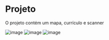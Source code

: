 # Projeto

O projeto contém um mapa, currículo e scanner

![image](https://user-images.githubusercontent.com/54962431/179033375-a5159729-be3c-474b-b8a3-7bf3305e1e13.png)
![image](https://user-images.githubusercontent.com/54962431/179033240-7c3f300f-145d-4ec8-bc9d-373e98e0a567.png)
![image](https://user-images.githubusercontent.com/54962431/179033196-31d767c6-3eb6-425d-a6d3-259336f388cb.png)
